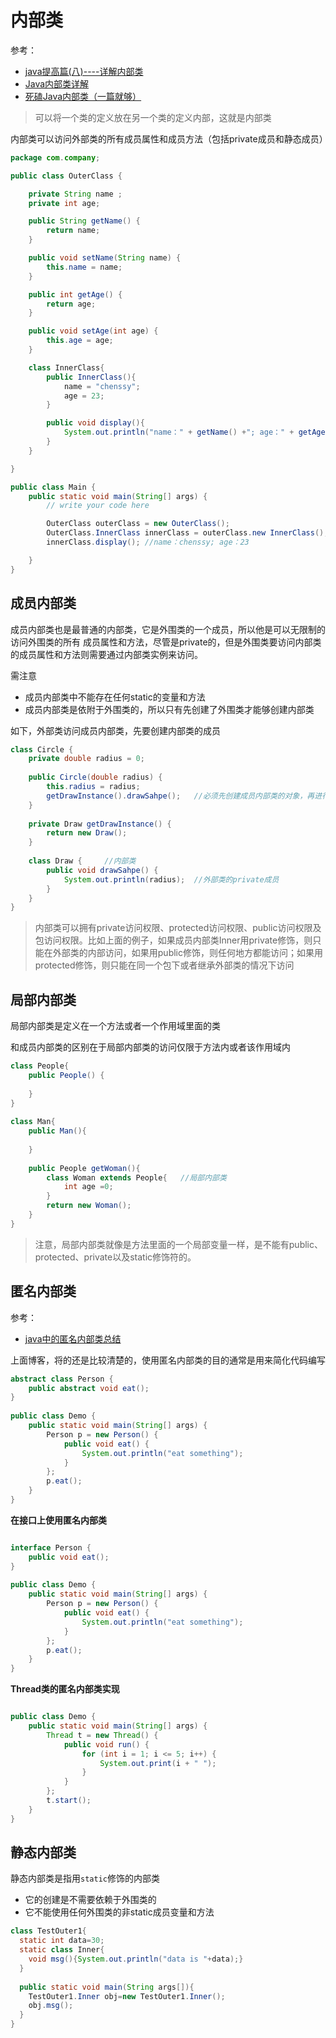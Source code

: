 # 内部类

参考：

+ [java提高篇(八)----详解内部类](https://www.cnblogs.com/chenssy/p/3388487.html)
+ [Java内部类详解](https://www.cnblogs.com/dolphin0520/p/3811445.html)
+ [死磕Java内部类（一篇就够）](https://juejin.cn/post/6844903870062149646)

> 可以将一个类的定义放在另一个类的定义内部，这就是内部类

内部类可以访问外部类的所有成员属性和成员方法（包括private成员和静态成员）

```java
package com.company;

public class OuterClass {

    private String name ;
    private int age;

    public String getName() {
        return name;
    }

    public void setName(String name) {
        this.name = name;
    }

    public int getAge() {
        return age;
    }

    public void setAge(int age) {
        this.age = age;
    }

    class InnerClass{
        public InnerClass(){
            name = "chenssy";
            age = 23;
        }

        public void display(){
            System.out.println("name：" + getName() +"; age：" + getAge());
        }
    }

}

public class Main {
    public static void main(String[] args) {
        // write your code here

        OuterClass outerClass = new OuterClass();
        OuterClass.InnerClass innerClass = outerClass.new InnerClass();
        innerClass.display(); //name：chenssy; age：23

    }
}

```

## 成员内部类

成员内部类也是最普通的内部类，它是外围类的一个成员，所以他是可以无限制的访问外围类的所有 成员属性和方法，尽管是private的，但是外围类要访问内部类的成员属性和方法则需要通过内部类实例来访问。

需注意

+ 成员内部类中不能存在任何static的变量和方法
+ 成员内部类是依附于外围类的，所以只有先创建了外围类才能够创建内部类

如下，外部类访问成员内部类，先要创建内部类的成员

```java
class Circle {
    private double radius = 0;
 
    public Circle(double radius) {
        this.radius = radius;
        getDrawInstance().drawSahpe();   //必须先创建成员内部类的对象，再进行访问
    }
     
    private Draw getDrawInstance() {
        return new Draw();
    }
     
    class Draw {     //内部类
        public void drawSahpe() {
            System.out.println(radius);  //外部类的private成员
        }
    }
}
```

> 内部类可以拥有private访问权限、protected访问权限、public访问权限及包访问权限。比如上面的例子，如果成员内部类Inner用private修饰，则只能在外部类的内部访问，如果用public修饰，则任何地方都能访问；如果用protected修饰，则只能在同一个包下或者继承外部类的情况下访问

## 局部内部类

局部内部类是定义在一个方法或者一个作用域里面的类

和成员内部类的区别在于局部内部类的访问仅限于方法内或者该作用域内

```java
class People{
    public People() {
         
    }
}
 
class Man{
    public Man(){
         
    }
     
    public People getWoman(){
        class Woman extends People{   //局部内部类
            int age =0;
        }
        return new Woman();
    }
}
```

> 注意，局部内部类就像是方法里面的一个局部变量一样，是不能有public、protected、private以及static修饰符的。



## 匿名内部类

参考：

+ [java中的匿名内部类总结](https://www.cnblogs.com/nerxious/archive/2013/01/25/2876489.html)

上面博客，将的还是比较清楚的，使用匿名内部类的目的通常是用来简化代码编写

```java
abstract class Person {
    public abstract void eat();
}
 
public class Demo {
    public static void main(String[] args) {
        Person p = new Person() {
            public void eat() {
                System.out.println("eat something");
            }
        };
        p.eat();
    }
}
```

**在接口上使用匿名内部类**

```java

interface Person {
    public void eat();
}
 
public class Demo {
    public static void main(String[] args) {
        Person p = new Person() {
            public void eat() {
                System.out.println("eat something");
            }
        };
        p.eat();
    }
}
```

**Thread类的匿名内部类实现**

```java

public class Demo {
    public static void main(String[] args) {
        Thread t = new Thread() {
            public void run() {
                for (int i = 1; i <= 5; i++) {
                    System.out.print(i + " ");
                }
            }
        };
        t.start();
    }
}
```



## 静态内部类

静态内部类是指用`static`修饰的内部类

+ 它的创建是不需要依赖于外围类的
+ 它不能使用任何外围类的非static成员变量和方法

```java
class TestOuter1{  
  static int data=30;  
  static class Inner{  
  	void msg(){System.out.println("data is "+data);}  
  }  
  
  public static void main(String args[]){  
  	TestOuter1.Inner obj=new TestOuter1.Inner();  
  	obj.msg();  
  }  
}  
```

























